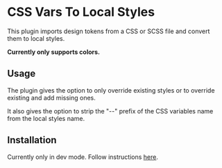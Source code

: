 # CSS Vars To Local Styles

This plugin imports design tokens from a CSS or SCSS file and convert them to local styles.

**Currently only supports colors.**

## Usage

The plugin gives the option to only override existing styles or to override existing and add missing ones.

It also gives the option to strip the "--" prefix of the CSS variables name from the local styles name.

## Installation

Currently only in dev mode. Follow instructions [here](https://www.figma.com/plugin-docs/setup/).